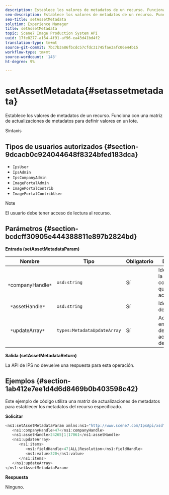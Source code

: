 ```yaml
---
description: Establece los valores de metadatos de un recurso. Funciona con una matriz de actualizaciones de metadatos para definir valores en un lote.
seo-description: Establece los valores de metadatos de un recurso. Funciona con una matriz de actualizaciones de metadatos para definir valores en un lote.
seo-title: setAssetMetadata
solution: Experience Manager
title: setAssetMetadata
topic: Scene7 Image Production System API
uuid: 17fe8277-a164-4f91-af96-ea43d41bd4f2
translation-type: tm+mt
source-git-commit: 7bc7b3a86fbcdc57cfdc31745fae3afc06e44b15
workflow-type: tm+mt
source-wordcount: '143'
ht-degree: 9%

---
```



# setAssetMetadata{#setassetmetadata}

Establece los valores de metadatos de un recurso. Funciona con una matriz de actualizaciones de metadatos para definir valores en un lote.

Sintaxis

## Tipos de usuarios autorizados {#section-9dcacb0c924044648f8324bfed183dca}

* `IpsUser`
* `IpsAdmin`
* `IpsCompanyAdmin`
* `ImagePortalAdmin`
* `ImagePortalContrib`
* `ImagePortalContribUser`

>[!NOTE]
>
>El usuario debe tener acceso de lectura al recurso.

## Parámetros {#section-bcdcff30905e444388811e897b2824bd}

**Entrada (setAssetMetadataParam)**

| Nombre | Tipo | Obligatorio | Descripción |
|---|---|---|---|
| ` *`companyHandle`*` | `xsd:string` | Sí | Identificador de la compañía con el recurso que desea actualizar. |
| ` *`assetHandle`*` | `xsd:string` | Sí | Identificador del recurso. |
| ` *`updateArray`*` | `types:MetadataUpdateArray` | Sí | Actualizaciones en una matriz de actualizaciones de metadatos. |

**Salida (setAssetMetadataReturn)**

La API de IPS no devuelve una respuesta para esta operación.

## Ejemplos {#section-1ab412e7ee1d4d6d8469b0b403598c42}

Este ejemplo de código utiliza una matriz de actualizaciones de metadatos para establecer los metadatos del recurso especificado.

**Solicitar**

```java
<ns1:setAssetMetadataParam xmlns:ns1="http://www.scene7.com/IpsApi/xsd">
   <ns1:companyHandle>47</ns1:companyHandle>
   <ns1:assetHandle>24265|1|17061</ns1:assetHandle>
   <ns1:updateArray>
      <ns1:items>
         <ns1:fieldHandle>47|ALL|Resolution</ns1:fieldHandle>
         <ns1:value>320</ns1:value>
      </ns1:items>
   </ns1:updateArray>
</ns1:setAssetMetadataParam>
```

**Respuesta**

Ninguno.
